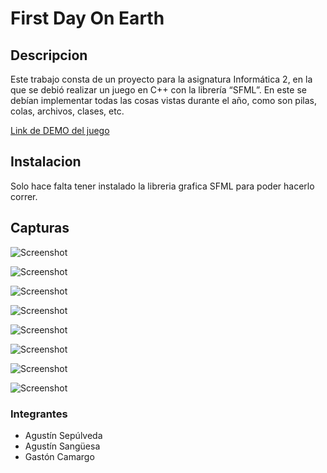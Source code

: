 # First Day On Earth

## Descripcion
Este trabajo consta de un proyecto para la asignatura Informática 2, en la que se debió realizar un juego en C++ con la librería “SFML”. En este se debían implementar todas las cosas vistas durante el año, como son pilas, colas, archivos, clases, etc.

[Link de DEMO del juego](https://www.youtube.com/watch?v=eQcYBhqBp68)

## Instalacion
Solo hace falta tener instalado la libreria grafica SFML para poder hacerlo correr.

## Capturas
![Screenshot](https://i.imgur.com/z2glXhM.png)

![Screenshot](https://i.imgur.com/QNFqvPj.png)

![Screenshot](https://i.imgur.com/K4rR60o.png)

![Screenshot](https://i.imgur.com/BIcJytD.png)

![Screenshot](https://i.imgur.com/MYcwEUq.png)

![Screenshot](https://i.imgur.com/UqrFBiv.png)

![Screenshot](https://i.imgur.com/1VlV2zW.png)

![Screenshot](https://i.imgur.com/jgxahtI.png)

### Integrantes
- Agustín Sepúlveda
- Agustín Sangüesa
- Gastón Camargo